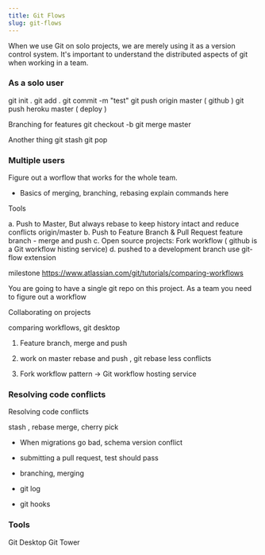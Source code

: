 ```yaml
---
title: Git Flows
slug: git-flows
---
```


When we use Git on solo projects, we are merely using it as a version control system. It's important to understand the distributed aspects of git when working in a team.



### As a solo user

git init .
git add .
git commit -m "test"
git push origin master ( github )
git push heroku master ( deploy )

Branching for features
git checkout -b 
git merge master

Another thing
git stash
git pop


### Multiple users 

Figure out a worflow that works for the whole team.

- Basics of merging, branching, rebasing 
explain commands here

Tools 


a. Push to Master, But always rebase to keep history intact and reduce conflicts 
origin/master
b. Push to Feature Branch & Pull Request 
feature branch - merge and push
c. Open source projects: Fork workflow ( github is a Git workflow histing service)
d. pushed to a development branch use git-flow extension

milestone
https://www.atlassian.com/git/tutorials/comparing-workflows

You are going to have a single git repo on this project. As a team you need to figure out a workflow

Collaborating on projects 

comparing workflows, git desktop


1. Feature branch, merge and push
2. work on master rebase and push , git rebase less conflicts

1. Fork workflow pattern -> Git workflow hosting service


### Resolving code conflicts

Resolving code conflicts

stash , rebase merge, cherry pick
- When migrations go bad, schema version conflict


- submitting a pull request, test should pass
- branching, merging

- git log
- git hooks


### Tools

Git Desktop
Git Tower

[1]: https://www.atlassian.com/git/tutorials/merging-vs-rebasing 
[2]: http://www.toptal.com/git/git-workflows-for-pros-a-good-git-guide
[3]: http://stackoverflow.com/questions/7614215/managing-conflict-in-schema-rb-created-by-git-operation
[4]: http://jordanhollinger.com/2014/07/30/rails-migration-etiquette/
[5]: http://www.slideshare.net/mariam_hakobyan/git-rebase-merge-32586108
